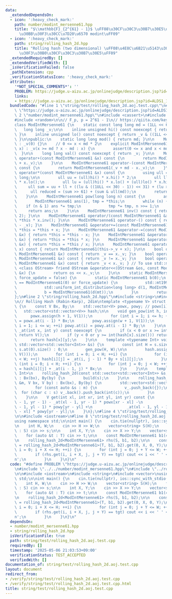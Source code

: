 ```yaml
---
data:
  _extendedDependsOn:
  - icon: ':heavy_check_mark:'
    path: number/modint_mersenne61.hpp
    title: "$\\mathbb{F}_{2^{61} - 1}$ \uFF08\u30CF\u30C3\u30B7\u30E5\u7528\u30E1\u30EB\
      \u30BB\u30F3\u30CC\u7D20\u6570 modint\uFF09"
  - icon: ':heavy_check_mark:'
    path: string/rolling_hash_2d.hpp
    title: "Rolling hash (two dimensional) \uFF08\u4E8C\u6B21\u5143\u30ED\u30FC\u30EA\
      \u30F3\u30B0\u30CF\u30C3\u30B7\u30E5\uFF09"
  _extendedRequiredBy: []
  _extendedVerifiedWith: []
  _isVerificationFailed: false
  _pathExtension: cpp
  _verificationStatusIcon: ':heavy_check_mark:'
  attributes:
    '*NOT_SPECIAL_COMMENTS*': ''
    PROBLEM: https://judge.u-aizu.ac.jp/onlinejudge/description.jsp?id=ALDS1_14_C
    links:
    - https://judge.u-aizu.ac.jp/onlinejudge/description.jsp?id=ALDS1_14_C
  bundledCode: "#line 1 \"string/test/rolling_hash_2d.aoj.test.cpp\"\n#define PROBLEM\
    \ \"https://judge.u-aizu.ac.jp/onlinejudge/description.jsp?id=ALDS1_14_C\"\n#line\
    \ 2 \"number/modint_mersenne61.hpp\"\n#include <cassert>\n#include <chrono>\n\
    #include <random>\n\n// F_p, p = 2^61 - 1\n// https://qiita.com/keymoon/items/11fac5627672a6d6a9f6\n\
    class ModIntMersenne61 {\n    static const long long md = (1LL << 61) - 1;\n \
    \   long long _v;\n\n    inline unsigned hi() const noexcept { return _v >> 31;\
    \ }\n    inline unsigned lo() const noexcept { return _v & ((1LL << 31) - 1);\
    \ }\n\npublic:\n    static long long mod() { return md; }\n\n    ModIntMersenne61()\
    \ : _v(0) {}\n    // 0 <= x < md * 2\n    explicit ModIntMersenne61(long long\
    \ x) : _v(x >= md ? x - md : x) {\n        assert(0 <= x and x < md * 2);\n  \
    \  }\n\n    long long val() const noexcept { return _v; }\n\n    ModIntMersenne61\
    \ operator+(const ModIntMersenne61 &x) const {\n        return ModIntMersenne61(_v\
    \ + x._v);\n    }\n\n    ModIntMersenne61 operator-(const ModIntMersenne61 &x)\
    \ const {\n        return ModIntMersenne61(_v + md - x._v);\n    }\n\n    ModIntMersenne61\
    \ operator*(const ModIntMersenne61 &x) const {\n        using ull = unsigned long\
    \ long;\n\n        ull uu = (ull)hi() * x.hi() * 2;\n        ull ll = (ull)lo()\
    \ * x.lo();\n        ull lu = (ull)hi() * x.lo() + (ull)lo() * x.hi();\n\n   \
    \     ull sum = uu + ll + ((lu & ((1ULL << 30) - 1)) << 31) + (lu >> 30);\n  \
    \      ull reduced = (sum >> 61) + (sum & ull(md));\n        return ModIntMersenne61(reduced);\n\
    \    }\n\n    ModIntMersenne61 pow(long long n) const {\n        assert(n >= 0);\n\
    \        ModIntMersenne61 ans(1), tmp = *this;\n        while (n) {\n        \
    \    if (n & 1) ans *= tmp;\n            tmp *= tmp, n >>= 1;\n        }\n   \
    \     return ans;\n    }\n\n    ModIntMersenne61 inv() const { return pow(md -\
    \ 2); }\n\n    ModIntMersenne61 operator/(const ModIntMersenne61 &x) const { return\
    \ *this * x.inv(); }\n\n    ModIntMersenne61 operator-() const { return ModIntMersenne61(md\
    \ - _v); }\n    ModIntMersenne61 &operator+=(const ModIntMersenne61 &x) { return\
    \ *this = *this + x; }\n    ModIntMersenne61 &operator-=(const ModIntMersenne61\
    \ &x) { return *this = *this - x; }\n    ModIntMersenne61 &operator*=(const ModIntMersenne61\
    \ &x) { return *this = *this * x; }\n    ModIntMersenne61 &operator/=(const ModIntMersenne61\
    \ &x) { return *this = *this / x; }\n\n    ModIntMersenne61 operator+(unsigned\
    \ x) const { return ModIntMersenne61(this->_v + x); }\n\n    bool operator==(const\
    \ ModIntMersenne61 &x) const { return _v == x._v; }\n    bool operator!=(const\
    \ ModIntMersenne61 &x) const { return _v != x._v; }\n    bool operator<(const\
    \ ModIntMersenne61 &x) const { return _v < x._v; } // To use std::map\n\n    template\
    \ <class OStream> friend OStream &operator<<(OStream &os, const ModIntMersenne61\
    \ &x) {\n        return os << x._v;\n    }\n\n    static ModIntMersenne61 randgen(bool\
    \ force_update = false) {\n        static ModIntMersenne61 b(0);\n        if (b\
    \ == ModIntMersenne61(0) or force_update) {\n            std::mt19937 mt(std::chrono::steady_clock::now().time_since_epoch().count());\n\
    \            std::uniform_int_distribution<long long> d(1, ModIntMersenne61::mod());\n\
    \            b = ModIntMersenne61(d(mt));\n        }\n        return b;\n    }\n\
    };\n#line 2 \"string/rolling_hash_2d.hpp\"\n#include <string>\n#include <vector>\n\
    \n// Rolling Hash (Rabin-Karp), 2dim\ntemplate <typename V> struct rolling_hash_2d\
    \ {\n    const V Bx, By;\n    std::vector<V> powx, powy; // powx[i] = Bx^i\n \
    \   std::vector<std::vector<V>> hash;\n\n    void gen_pow(int h, int w) {\n  \
    \      powx.assign(h + 1, V(1));\n        for (int i = 1; i <= h; ++i) powx.at(i)\
    \ = powx.at(i - 1) * Bx;\n        powy.assign(w + 1, V(1));\n        for (int\
    \ i = 1; i <= w; ++i) powy.at(i) = powy.at(i - 1) * By;\n    }\n\n    inline V\
    \ _at(int x, int y) const noexcept {\n        if (x < 0 or x >= int(hash.size()))\
    \ return V();\n        if (y < 0 or y >= int(hash[x].size())) return V();\n  \
    \      return hash[x][y];\n    }\n\n    template <typename Int> void build(const\
    \ std::vector<std::vector<Int>> &s) {\n        const int H = s.size(), W = H ?\
    \ s.at(0).size() : 0;\n        gen_pow(H, W);\n\n        hash.assign(H, std::vector<V>(W,\
    \ V()));\n        for (int i = 0; i < H; ++i) {\n            for (int j = 0; j\
    \ < W; ++j) hash[i][j] = _at(i, j - 1) * By + s[i][j];\n        }\n\n        for\
    \ (int i = 0; i < H; ++i) {\n            for (int j = 0; j < W; ++j) hash[i][j]\
    \ = hash[i][j] + _at(i - 1, j) * Bx;\n        }\n    }\n\n    template <typename\
    \ Int>\n    rolling_hash_2d(const std::vector<std::vector<Int>> &s, V bx, V by)\
    \ : Bx(bx), By(by) {\n        build(s);\n    }\n\n    rolling_hash_2d(const std::vector<std::string>\
    \ &m, V bx, V by) : Bx(bx), By(by) {\n        std::vector<std::vector<int>> v_;\n\
    \        for (const auto &s : m) {\n            v_.push_back({});\n          \
    \  for (char c : s) v_.back().push_back(int(c));\n        }\n        build(v_);\n\
    \    }\n\n    V get(int xl, int xr, int yl, int yr) const {\n        return _at(xr\
    \ - 1, yr - 1) - _at(xl - 1, yr - 1) * powx[xr - xl] -\n               _at(xr\
    \ - 1, yl - 1) * powy[yr - yl] +\n               _at(xl - 1, yl - 1) * powx[xr\
    \ - xl] * powy[yr - yl];\n    }\n};\n#line 4 \"string/test/rolling_hash_2d.aoj.test.cpp\"\
    \n\n#include <iostream>\n#line 8 \"string/test/rolling_hash_2d.aoj.test.cpp\"\n\
    using namespace std;\n\nint main() {\n    cin.tie(nullptr), ios::sync_with_stdio(false);\n\
    \n    int H, W;\n    cin >> H >> W;\n    vector<string> S(H);\n    for (auto &s\
    \ : S) cin >> s;\n\n    int X, Y;\n    cin >> X >> Y;\n    vector<string> T(X);\n\
    \    for (auto &t : T) cin >> t;\n\n    const ModIntMersenne61 b1(418672), b2(956731);\n\
    \n    rolling_hash_2d<ModIntMersenne61> rhs(S, b1, b2);\n\n    const auto tgt\
    \ = rolling_hash_2d<ModIntMersenne61>(T, b1, b2).get(0, X, 0, Y);\n\n    for (int\
    \ i = 0; i + X <= H; ++i) {\n        for (int j = 0; j + Y <= W; ++j) {\n    \
    \        if (rhs.get(i, i + X, j, j + Y) == tgt) cout << i << ' ' << j << '\\\
    n';\n        }\n    }\n}\n"
  code: "#define PROBLEM \"https://judge.u-aizu.ac.jp/onlinejudge/description.jsp?id=ALDS1_14_C\"\
    \n#include \"../../number/modint_mersenne61.hpp\"\n#include \"../rolling_hash_2d.hpp\"\
    \n\n#include <iostream>\n#include <string>\n#include <vector>\nusing namespace\
    \ std;\n\nint main() {\n    cin.tie(nullptr), ios::sync_with_stdio(false);\n\n\
    \    int H, W;\n    cin >> H >> W;\n    vector<string> S(H);\n    for (auto &s\
    \ : S) cin >> s;\n\n    int X, Y;\n    cin >> X >> Y;\n    vector<string> T(X);\n\
    \    for (auto &t : T) cin >> t;\n\n    const ModIntMersenne61 b1(418672), b2(956731);\n\
    \n    rolling_hash_2d<ModIntMersenne61> rhs(S, b1, b2);\n\n    const auto tgt\
    \ = rolling_hash_2d<ModIntMersenne61>(T, b1, b2).get(0, X, 0, Y);\n\n    for (int\
    \ i = 0; i + X <= H; ++i) {\n        for (int j = 0; j + Y <= W; ++j) {\n    \
    \        if (rhs.get(i, i + X, j, j + Y) == tgt) cout << i << ' ' << j << '\\\
    n';\n        }\n    }\n}\n"
  dependsOn:
  - number/modint_mersenne61.hpp
  - string/rolling_hash_2d.hpp
  isVerificationFile: true
  path: string/test/rolling_hash_2d.aoj.test.cpp
  requiredBy: []
  timestamp: '2025-05-06 21:03:53+09:00'
  verificationStatus: TEST_ACCEPTED
  verifiedWith: []
documentation_of: string/test/rolling_hash_2d.aoj.test.cpp
layout: document
redirect_from:
- /verify/string/test/rolling_hash_2d.aoj.test.cpp
- /verify/string/test/rolling_hash_2d.aoj.test.cpp.html
title: string/test/rolling_hash_2d.aoj.test.cpp
---
```

